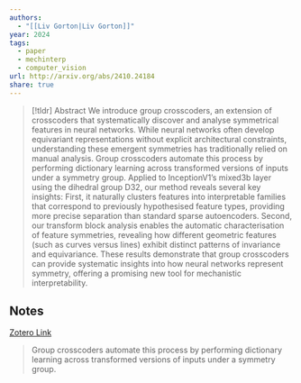 ```yaml
---
authors:
  - "[[Liv Gorton|Liv Gorton]]"
year: 2024
tags:
  - paper
  - mechinterp
  - computer_vision
url: http://arxiv.org/abs/2410.24184
share: true
---
```



> [!tldr] Abstract
> We introduce group crosscoders, an extension of crosscoders that systematically discover and analyse symmetrical features in neural networks. While neural networks often develop equivariant representations without explicit architectural constraints, understanding these emergent symmetries has traditionally relied on manual analysis. Group crosscoders automate this process by performing dictionary learning across transformed versions of inputs under a symmetry group. Applied to InceptionV1’s mixed3b layer using the dihedral group D32, our method reveals several key insights: First, it naturally clusters features into interpretable families that correspond to previously hypothesised feature types, providing more precise separation than standard sparse autoencoders. Second, our transform block analysis enables the automatic characterisation of feature symmetries, revealing how different geometric features (such as curves versus lines) exhibit distinct patterns of invariance and equivariance. These results demonstrate that group crosscoders can provide systematic insights into how neural networks represent symmetry, offering a promising new tool for mechanistic interpretability.



## Notes

[Zotero Link](zotero://select/library/items/ZM2TE6J6)




> Group crosscoders automate this process by performing dictionary learning across transformed versions of inputs under a symmetry group.
> 
> 

